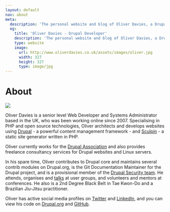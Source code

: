 ```yaml
---
layout: default
nav: about
meta:
  description: 'The personal website and blog of Oliver Davies, a Drupal Developer and Systems Administrator from Wales, UK.'
  og:
    title: 'Oliver Davies - Drupal Developer'
    description: 'The personal website and blog of Oliver Davies, a Drupal Developer and Systems Administrator from Wales, UK.'
    type: website
    image:
      url: http://www.oliverdavies.co.uk/assets/images/oliver.jpg
      width: 327
      height: 327
      type: image/jpg
---
```

# About

<img src="/assets/images/oliver-small.jpg" class="img-circle">

Oliver Davies is a senior level Web Developer and Systems Administrator based in the UK, who was been working online since 2007. Specialising in PHP and open source technologies, Oliver architects and develops websites using [Drupal](https://www.drupal.org) - a powerful content management framework - and [Sculpin](http://sculpin.io) - a static site generator written in PHP.

Oliver currently works for the [Drupal Association](https://assoc.drupal.org) and also provides freelance consultancy services for Drupal websites and Linux servers.

In his spare time, Oliver contributes to Drupal core and maintains several contrib modules on Drupal.org, is the Git Documentation Maintainer for the Drupal project, and is a provisional member of the [Drupal Security team](https://www.drupal.org/security-team). He attends, organises and [talks](/talks) at user groups, and volunteers and mentors at conferences. He also is a 2nd Degree Black Belt in Tae Kwon-Do and a Brazilian Jiu-Jitsu practitioner.

Oliver has active social media profiles on [Twitter](http://twitter.com/opdavies) and [LinkedIn](http://uk.linkedin.com/in/opdavies), and you can view his code on [Drupal.org](https://www.drupal.org/user/381388/track/code) and [GitHub](https://github.com/opdavies?tab=activity).